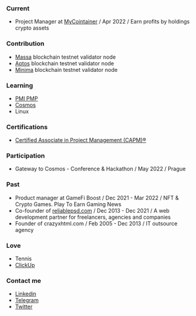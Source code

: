 ### Current
- Project Manager at [MyCointainer](https://www.mycointainer.com) / Apr 2022 / Earn profits by holdings crypto assets

### Contribution
- [Massa](https://massa.net) blockchain testnet validator node
- [Aptos](https://aptoslabs.com) blockchain testnet validator node
- [Minima](https://www.minima.global) blockchain testnet validator node

### Learning
- [PMI PMP](https://www.pmi.org/certifications/project-management-pmp)
- [Cosmos](https://cosmos.network)
- Linux

### Certifications
- [Certified Associate in Project Management (CAPM)®](https://www.pmi.org/certifications/certified-associate-capm)

### Participation
- Gateway to Cosmos - Conference & Hackathon / May 2022 / Prague

### Past
- Product manager at GameFi Boost / Dec 2021 - Mar 2022 / NFT & Crypto Games. Play To Earn Gaming News
- Co-founder of [reliablepsd.com](https://heyreliable.com) / Dec 2013 - Dec 2021 / A web development partner for freelancers, agencies and companies
- Founder of crazyxhtml.com / Feb 2005 - Dec 2013 / IT outsource agency

### Love
- Tennis
- [ClickUp](https://www.clickup.com)

### Contact me
- [Linkedin](https://www.linkedin.com/in/viktorsolovej/)
- [Telegram](https://t.me/viriava)
- [Twitter](https://twitter.com/Viktor_Solovey)
